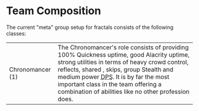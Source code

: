 # Team Composition

The current "meta" group setup for fractals consists of the following classes:

<table>
    <tbody>
        <tr>
            <td>Chronomancer (1)</td>
            <td>The Chronomancer's role consists of providing 100% Quickness uptime, good Alacrity uptime, strong utilities in terms of heavy crowd control, reflects, shared <span data-armory-size="24" data-armory-embed="skills" data-armory-ids="10192" data-armory-inline-text="wiki"></span>, <Gw2Skill id={10197} inlineText={'wiki'}/> skips, group <a data-misc>Stealth</a> and medium power <abbr title="Damage Per Second">DPS</abbr>. It is by far the most important class in the team offering a combination of abilities like no other profession does.</td>
        </tr>          
    </tbody>
</table>
